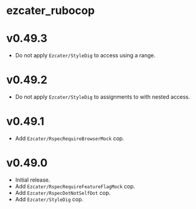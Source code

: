 # ezcater_rubocop

# v0.49.3
- Do not apply `Ezcater/StyleDig` to access using a range.

# v0.49.2
- Do not apply `Ezcater/StyleDig` to assignments to with nested access.

# v0.49.1
- Add `Ezcater/RspecRequireBrowserMock` cop.

# v0.49.0
- Initial release.
- Add `Ezcater/RspecRequireFeatureFlagMock` cop.
- Add `Ezcater/RspecDotNotSelfDot` cop.
- Add `Ezcater/StyleDig` cop.

